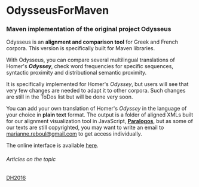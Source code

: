 # OdysseusForMaven
### Maven implementation of the original project Odysseus

  Odysseus is an <b>alignment and comparison tool</b> for Greek and French corpora. This version is specifically built for Maven libraries.
  
  With Odysseus, you can compare several multilingual translations of Homer's <i><b>Odyssey</b></i>, check word frequencies for specific sequences, syntactic proximity and distributional semantic proximity.

  It is specifically implemented for Homer's <i>Odyssey</i>, but users will see that very few changes are needed to adapt it to other corpora.
Such changes are still in the ToDos list but will be done very soon.

  You can add your own translation of Homer's <i>Odyssey</i> in the language of your choice in <b>plain text</b> format.
  The output is a folder of aligned XMLs built for our alignment visualization tool in JavaScript, <b><a href="https://github.com/OdysseusPolymetis/paralogos">Paralogos</a></b>, but as some of our texts are still copyrighted, you may want to write an email to marianne.reboul@gmail.com to get access individually.

  The online interface is available <a href="https://odysseuspolymetis.github.io/paralogos/">here</a>.

###### Articles on the topic
<a href="http://dh2016.adho.org/abstracts/370">DH2016</a>
